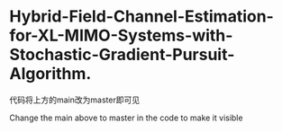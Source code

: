 # Hybrid-Field-Channel-Estimation-for-XL-MIMO-Systems-with-Stochastic-Gradient-Pursuit-Algorithm.

代码将上方的main改为master即可见

Change the main above to master in the code to make it visible
